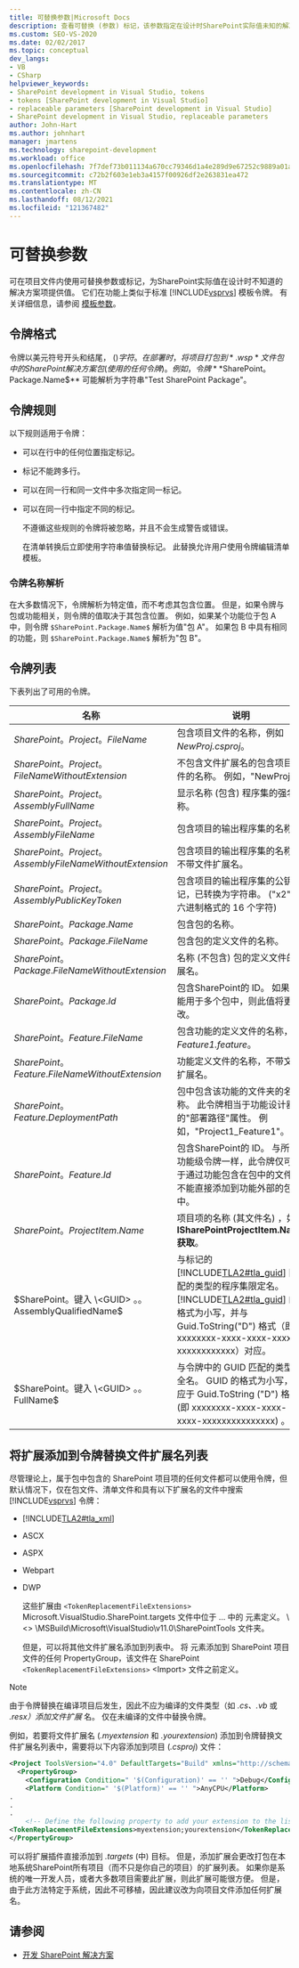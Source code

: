 ```yaml
---
title: 可替换参数|Microsoft Docs
description: 查看可替换 (参数) 标记，该参数指定在设计时SharePoint实际值未知的解决方案项的项目文件内的值。
ms.custom: SEO-VS-2020
ms.date: 02/02/2017
ms.topic: conceptual
dev_langs:
- VB
- CSharp
helpviewer_keywords:
- SharePoint development in Visual Studio, tokens
- tokens [SharePoint development in Visual Studio]
- replaceable parameters [SharePoint development in Visual Studio]
- SharePoint development in Visual Studio, replaceable parameters
author: John-Hart
ms.author: johnhart
manager: jmartens
ms.technology: sharepoint-development
ms.workload: office
ms.openlocfilehash: 7f7def73b011134a670cc79346d1a4e289d9e67252c9889a01a8599ebd603190
ms.sourcegitcommit: c72b2f603e1eb3a4157f00926df2e263831ea472
ms.translationtype: MT
ms.contentlocale: zh-CN
ms.lasthandoff: 08/12/2021
ms.locfileid: "121367482"
---
```

# <a name="replaceable-parameters"></a>可替换参数
  可在项目文件内使用可替换参数或标记，为SharePoint实际值在设计时不知道的解决方案项提供值。 它们在功能上类似于标准 [!INCLUDE[vsprvs](../sharepoint/includes/vsprvs-md.md)] 模板令牌。 有关详细信息，请参阅 [模板参数](../ide/template-parameters.md)。

## <a name="token-format"></a>令牌格式
 令牌以美元符号开头和结尾， ($) 字符。 在部署时，将项目打包到 *.wsp* 文件包中的 SharePoint 解决方案包 (使用的任何令牌) 。 例如，令牌 **$SharePoint。Package.Name$** 可能解析为字符串"Test SharePoint Package"。

## <a name="token-rules"></a>令牌规则
 以下规则适用于令牌：

- 可以在行中的任何位置指定标记。

- 标记不能跨多行。

- 可以在同一行和同一文件中多次指定同一标记。

- 可以在同一行中指定不同的标记。

  不遵循这些规则的令牌将被忽略，并且不会生成警告或错误。

  在清单转换后立即使用字符串值替换标记。 此替换允许用户使用令牌编辑清单模板。

### <a name="token-name-resolution"></a>令牌名称解析
 在大多数情况下，令牌解析为特定值，而不考虑其包含位置。 但是，如果令牌与包或功能相关，则令牌的值取决于其包含位置。 例如，如果某个功能位于包 A 中，则令牌 `$SharePoint.Package.Name$` 解析为值"包 A"。 如果包 B 中具有相同的功能，则 `$SharePoint.Package.Name$` 解析为"包 B"。

## <a name="tokens-list"></a>令牌列表
 下表列出了可用的令牌。

|名称|说明|
|----------|-----------------|
|$SharePoint。Project。FileName$|包含项目文件的名称，例如 *NewProj.csproj*。|
|$SharePoint。Project。FileNameWithoutExtension$|不包含文件扩展名的包含项目文件的名称。 例如，"NewProj"。|
|$SharePoint。Project。AssemblyFullName$|显示名称 (包含) 程序集的强名称。|
|$SharePoint。Project。AssemblyFileName$|包含项目的输出程序集的名称。|
|$SharePoint。Project。AssemblyFileNameWithoutExtension$|包含项目的输出程序集的名称，不带文件扩展名。|
|$SharePoint。Project。AssemblyPublicKeyToken$|包含项目的输出程序集的公钥标记，已转换为字符串。  ("x2"十六进制格式的 16 个字符) |
|$SharePoint。Package.Name$|包含包的名称。|
|$SharePoint。Package.FileName$|包含包的定义文件的名称。|
|$SharePoint。Package.FileNameWithoutExtension$|名称 (不包含) 包的定义文件的扩展名。|
|$SharePoint。Package.Id$|包含SharePoint的 ID。 如果功能用于多个包中，则此值将更改。|
|$SharePoint。Feature.FileName$|包含功能的定义文件的名称，如 *Feature1.feature*。|
|$SharePoint。Feature.FileNameWithoutExtension$|功能定义文件的名称，不带文件扩展名。|
|$SharePoint。Feature.DeploymentPath$|包中包含该功能的文件夹的名称。 此令牌相当于功能设计器中的"部署路径"属性。 例如，"Project1_Feature1"。|
|$SharePoint。Feature.Id$|包含SharePoint的 ID。 与所有功能级令牌一样，此令牌仅可用于通过功能包含在包中的文件，不能直接添加到功能外部的包中。|
|$SharePoint。ProjectItem.Name$|项目项的名称 (其文件名) ，如从 **ISharePointProjectItem.Name 获取**。|
|$SharePoint。键入 \<GUID> 。。AssemblyQualifiedName$|与标记的 [!INCLUDE[TLA2#tla_guid](../sharepoint/includes/tla2sharptla-guid-md.md)] 匹配的类型的程序集限定名。 [!INCLUDE[TLA2#tla_guid](../sharepoint/includes/tla2sharptla-guid-md.md)] 的格式为小写，并与 Guid.ToString("D") 格式（即 xxxxxxxx-xxxx-xxxx-xxxx-xxxxxxxxxxxx）对应。|
|$SharePoint。键入 \<GUID> 。。FullName$|与令牌中的 GUID 匹配的类型的全名。 GUID 的格式为小写，对应于 Guid.ToString ("D") 格式 (即 xxxxxxxx-xxxx-xxxx-xxxx-xxxxxxxxxxxxxxx) 。|

## <a name="add-extensions-to-the-token-replacement-file-extensions-list"></a>将扩展添加到令牌替换文件扩展名列表
 尽管理论上，属于包中包含的 SharePoint 项目项的任何文件都可以使用令牌，但默认情况下，仅在包文件、清单文件和具有以下扩展名的文件中搜索 [!INCLUDE[vsprvs](../sharepoint/includes/vsprvs-md.md)] 令牌：

- [!INCLUDE[TLA2#tla_xml](../sharepoint/includes/tla2sharptla-xml-md.md)]

- ASCX

- ASPX

- Webpart

- DWP

  这些扩展由 `<TokenReplacementFileExtensions>` Microsoft.VisualStudio.SharePoint.targets 文件中位于 ... 中的 元素定义。 \\<\> \MSBuild\Microsoft\VisualStudio\v11.0\SharePointTools 文件夹。

  但是，可以将其他文件扩展名添加到列表中。 将 元素添加到 SharePoint 项目文件的任何 PropertyGroup，该文件在 SharePoint `<TokenReplacementFileExtensions>` \<Import> 文件之前定义。

> [!NOTE]
> 由于令牌替换在编译项目后发生，因此不应为编译的文件类型（如 *.cs、.vb* 或 *.resx）添加文件扩展* 名。  仅在未编译的文件中替换令牌。

 例如，若要将文件扩展名 (*.myextension* 和 *.yourextension*) 添加到令牌替换文件扩展名列表中，需要将以下内容添加到项目 (*.csproj*) 文件：

```xml
<Project ToolsVersion="4.0" DefaultTargets="Build" xmlns="http://schemas.microsoft.com/developer/msbuild/2003">
  <PropertyGroup>
    <Configuration Condition=" '$(Configuration)' == '' ">Debug</Configuration>
    <Platform Condition=" '$(Platform)' == '' ">AnyCPU</Platform>
.
.
.
    <!-- Define the following property to add your extension to the list of token replacement file extensions.  -->
<TokenReplacementFileExtensions>myextension;yourextension</TokenReplacementFileExtensions>
</PropertyGroup>
```

 可以将扩展插件直接添加到 *.targets* (中) 目标。 但是，添加扩展会更改打包在本地系统SharePoint所有项目（而不只是你自己的项目）的扩展列表。 如果你是系统的唯一开发人员，或者大多数项目需要此扩展，则此扩展可能很方便。 但是，由于此方法特定于系统，因此不可移植，因此建议改为向项目文件添加任何扩展名。

## <a name="see-also"></a>请参阅
- [开发 SharePoint 解决方案](../sharepoint/developing-sharepoint-solutions.md)
